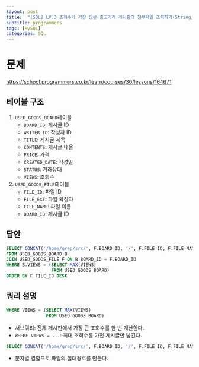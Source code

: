 ```yaml
---
layout: post
title:  "[SQL] LV.3 조회수가 가장 많은 중고거래 게시판의 첨부파일 조회하기(String, Date)" 
subtitle: programmers
tags: [MySQL]
categories: SQL
---
```


# 문제
<https://school.programmers.co.kr/learn/courses/30/lessons/164671>

## 테이블 구조

1. `USED_GOODS_BOARD`테이블
    - `BOARD_ID`: 게시글 ID
    - `WRITER_ID`: 작성자 ID
    - `TITLE`: 게시글 제목
    - `CONTENTS`: 게시글 내욜
    - `PRICE`: 가격
    - `CREATED_DATE`: 작성일
    - `STATUS`: 거래상태
    - `VIEWS`: 조회수
2. `USED_GOODS_FILE`테이블
    - `FILE_ID`: 파일 ID
    - `FILE_EXT`: 파일 확장자
    - `FILE_NAME`: 파일 이름
    - `BOARD_ID`: 게시글 ID

## 답안


```sql
SELECT CONCAT('/home/grep/src/', F.BOARD_ID, '/', F.FILE_ID, F.FILE_NAME, F.FILE_EXT) AS FILE_PATH
FROM USED_GOODS_BOARD B
JOIN USED_GOODS_FILE F ON B.BOARD_ID = F.BOARD_ID
WHERE B.VIEWS = (SELECT MAX(VIEWS) 
                 FROM USED_GOODS_BOARD)
ORDER BY F.FILE_ID DESC
```

## 쿼리 설명


```sql
WHERE VIEWS = (SELECT MAX(VIEWS)
               FROM USED_GOODS_BOARD)
```

- 서브쿼리: 전체 게시판에서 가장 큰 조회수를 한 번 계산한다.
- `WHERE VIEWS = ...`: 최대 조회수를 가진 게시글만 남긴다.


```sql
SELECT CONCAT('/home/grep/src/', F.BOARD_ID, '/', F.FILE_ID, F.FILE_NAME, F.FILE_EXT) AS FILE_PATH
```

- 문자열 결합으로 파일의 절대경로를 만든다.
